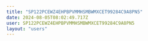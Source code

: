 ```yaml
---
title: "SP122PCEWZ4EHPBPVMMHSMBWMXCET99284C9A8PN5"
date: 2024-08-05T08:02:49.717Z
user: SP122PCEWZ4EHPBPVMMHSMBWMXCET99284C9A8PN5
layout: "users"
---
```

    